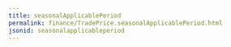 ```yaml
---
title: seasonalApplicablePeriod
permalink: finance/TradePrice.seasonalApplicablePeriod.html
jsonid: seasonalapplicableperiod
---
```

